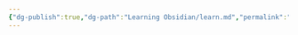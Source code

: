 ```yaml
---
{"dg-publish":true,"dg-path":"Learning Obsidian/learn.md","permalink":"/learning-obsidian/learn/","noteIcon":"","created":"","updated":""}
---
```


